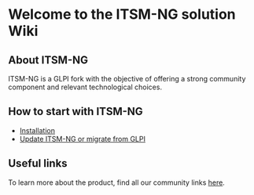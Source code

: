 # Welcome to the ITSM-NG solution Wiki

## About ITSM-NG

ITSM-NG is a GLPI fork with the objective of offering a strong community component and relevant technological choices.

## How to start with ITSM-NG

* [Installation](install.md)
* [Update ITSM-NG or migrate from GLPI](update.md)

## Useful links

To learn more about the product, find all our community links [here](https://www.itsm-ng.org).

